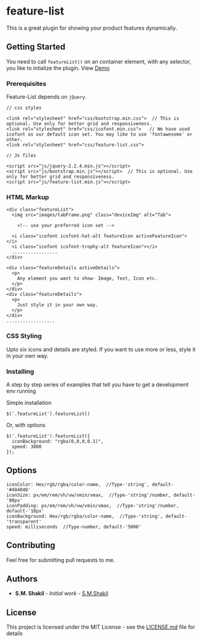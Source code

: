 # feature-list
This is a great plugin for showing your product features dynamically.

## Getting Started

You need to call `featureList()` on an container element, with any selector, you like to intialize the plugin.
View [Demo](https://smshakil.github.io/feature-list/)

### Prerequisites

Feature-List depends on `jQuery`.

```
// css styles

<link rel="stylesheet" href="css/bootstrap.min.css">  // This is optional. Use only for better grid and responsiveness.
<link rel="stylesheet" href="css/icofont.min.css">   // We have used icofont as our default icon set. You may like to use 'fontawesome' or other.
<link rel="stylesheet" href="css/feature-list.css">

// Js files

<script src="js/jquery-2.2.4.min.js"></script>
<script src="js/bootstrap.min.js"></script>  // This is optional. Use only for better grid and responsiveness.
<script src="js/feature-list.min.js"></script>
```

### HTML Markup

```
<div class="featureList">
  <img src="images/tabFrame.png" class="deviceImg" alt="Tab">
  
    <!-- use your preferred icon set -->
    
  <i class="icofont icofont-hat-alt featureIcon activeFeatureIcon"></i>
  <i class="icofont icofont-trophy-alt featureIcon"></i>
  .................
</div>
```
```
<div class="featureDetails activeDetails">
  <p>
    Any element you want to show- Image, Text, Icon etc.
  </p>
</div>
<div class="featureDetails">
  <p>
    Just style it in your own way.
  </p>
</div>
..................
```

### CSS Styling

Upto six icons and details are styled. If you want to use more or less, style it in your own way.


### Installing

A step by step series of examples that tell you have to get a development env running

Simple installation

```
$('.featureList').featureList()
```

Or, with options

```
$('.featureList').featureList({
  iconBackground: "rgba(0,0,0,0.1)",
  speed: 3000
});
```


## Options

```
iconColor: Hex/rgb/rgba/color-name,  //Type-'string', default-'#404040'
iconSize: px/em/rem/vh/vw/vmin/vmax,  //Type-'string'/number, default-'80px'
iconPadding: px/em/rem/vh/vw/vmin/vmax,  //Type-'string'/number, default-'10px'
iconBackground: Hex/rgb/rgba/color-name,  //Type-'string', default-'transparent'
speed: milliseconds  //Type-number, default-'5000'
```


## Contributing

Feel free for submitting pull requests to me.

## Authors

* **S.M. Shakil** - *Initial work* - [S.M.Shakil](https://github.com/smShakil)

## License

This project is licensed under the MIT License - see the [LICENSE.md](LICENSE.md) file for details
